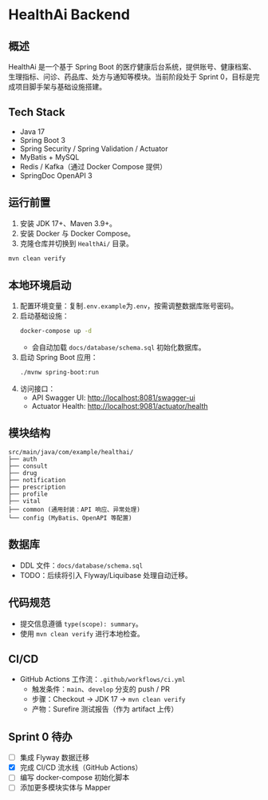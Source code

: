 # HealthAi Backend

## 概述
HealthAi 是一个基于 Spring Boot 的医疗健康后台系统，提供账号、健康档案、生理指标、问诊、药品库、处方与通知等模块。当前阶段处于 Sprint 0，目标是完成项目脚手架与基础设施搭建。

## Tech Stack
- Java 17
- Spring Boot 3
- Spring Security / Spring Validation / Actuator
- MyBatis + MySQL
- Redis / Kafka（通过 Docker Compose 提供）
- SpringDoc OpenAPI 3

## 运行前置
1. 安装 JDK 17+、Maven 3.9+。
2. 安装 Docker 与 Docker Compose。
3. 克隆仓库并切换到 `HealthAi/` 目录。

```bash
mvn clean verify
```

## 本地环境启动
1. 配置环境变量：复制`.env.example`为`.env`，按需调整数据库账号密码。
2. 启动基础设施：
   ```bash
   docker-compose up -d
   ```
   - 会自动加载 `docs/database/schema.sql` 初始化数据库。
2. 启动 Spring Boot 应用：
   ```bash
   ./mvnw spring-boot:run
   ```
3. 访问接口：
   - API Swagger UI: [http://localhost:8081/swagger-ui](http://localhost:8081/swagger-ui)
   - Actuator Health: [http://localhost:9081/actuator/health](http://localhost:9081/actuator/health)

## 模块结构
```
src/main/java/com/example/healthai/
├── auth
├── consult
├── drug
├── notification
├── prescription
├── profile
├── vital
├── common (通用封装：API 响应、异常处理)
└── config (MyBatis、OpenAPI 等配置)
```

## 数据库
- DDL 文件：`docs/database/schema.sql`
- TODO：后续将引入 Flyway/Liquibase 处理自动迁移。

## 代码规范
- 提交信息遵循 `type(scope): summary`。
- 使用 `mvn clean verify` 进行本地检查。

## CI/CD
- GitHub Actions 工作流：`.github/workflows/ci.yml`
  - 触发条件：`main`、`develop` 分支的 push / PR
  - 步骤：Checkout → JDK 17 → `mvn clean verify`
  - 产物：Surefire 测试报告（作为 artifact 上传）

## Sprint 0 待办
- [ ] 集成 Flyway 数据迁移
- [x] 完成 CI/CD 流水线（GitHub Actions）
- [ ] 编写 docker-compose 初始化脚本
- [ ] 添加更多模块实体与 Mapper
